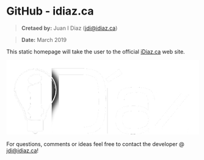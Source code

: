 # GitHub - idiaz.ca
> **Cretaed by:**     Juan I Diaz (jdi@idiaz.ca)

> **Date:**           March 2019

This static homepage will take the user to the official [iDiaz.ca](http://www.idiaz.ca) web site.

![Screenshot](./assets/images/logo_0_white.png)

For questions, comments or ideas feel free to contact the developer @ <jdi@idiaz.ca>!